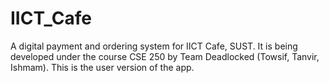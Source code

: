 # IICT_Cafe
A digital payment and ordering system for IICT Cafe, SUST.
It is being developed under the course CSE 250 by Team Deadlocked (Towsif, Tanvir, Ishmam).
This is the user version of the app.
